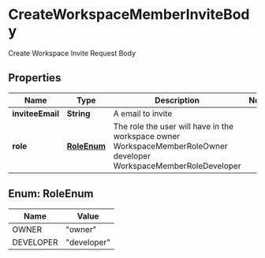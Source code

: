 

# CreateWorkspaceMemberInviteBody

Create Workspace Invite Request Body

## Properties

| Name | Type | Description | Notes |
|------------ | ------------- | ------------- | -------------|
|**inviteeEmail** | **String** | A email to invite |  |
|**role** | [**RoleEnum**](#RoleEnum) | The role the user will have in the workspace owner WorkspaceMemberRoleOwner developer WorkspaceMemberRoleDeveloper |  |



## Enum: RoleEnum

| Name | Value |
|---- | -----|
| OWNER | &quot;owner&quot; |
| DEVELOPER | &quot;developer&quot; |



